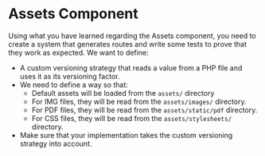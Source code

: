 # Assets Component

Using what you have learned regarding the Assets component, you need to create a system that generates routes and write some tests to prove that they work as expected. We want to define:

* A custom versioning strategy that reads a value from a PHP file and uses it as its versioning factor.
* We need to define a way so that:
    * Default assets will be loaded from the `assets/` directory
    * For IMG files, they will be read from the `assets/images/` directory.
    * For PDF files, they will be read from the `assets/static/pdf` directory.
    * For CSS files, they will be read from the `assets/stylesheets/` directory.
* Make sure that your implementation takes the custom versioning strategy into account.
